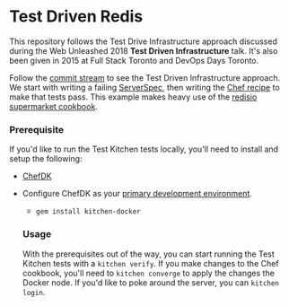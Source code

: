 # Test Driven Redis

This repository follows the Test Drive Infrastructure approach discussed during
the Web Unleashed 2018 **Test Driven Infrastructure** talk. It's also been given
in 2015 at Full Stack Toronto and DevOps Days Toronto.

Follow the [commit
stream](/amaltson/test-driven-redis/commits/master) to see the
Test Driven Infrastructure approach. We start with writing a failing
[ServerSpec](http://serverspec.org/), then writing the [Chef
recipe](http://learn.chef.io/) to make that tests pass. This example makes heavy
use of the [redisio supermarket
cookbook](https://supermarket.chef.io/cookbooks/redisio).

### Prerequisite

If you'd like to run the Test Kitchen tests locally, you'll need to install and
setup the following:

- [ChefDK](https://downloads.chef.io/chef-dk/)
- Configure ChefDK as your [primary development
  environment](https://github.com/chef/chef-dk#using-chefdk-as-your-primary-development-environment).
  - `gem install kitchen-docker`

  ### Usage

  With the prerequisites out of the way, you can start running the Test Kitchen
  tests with a `kitchen verify`. If you make changes to the Chef cookbook,
  you'll
  need to `kitchen converge` to apply the changes the Docker node. If you'd like
  to poke around the server, you can `kitchen login`.
